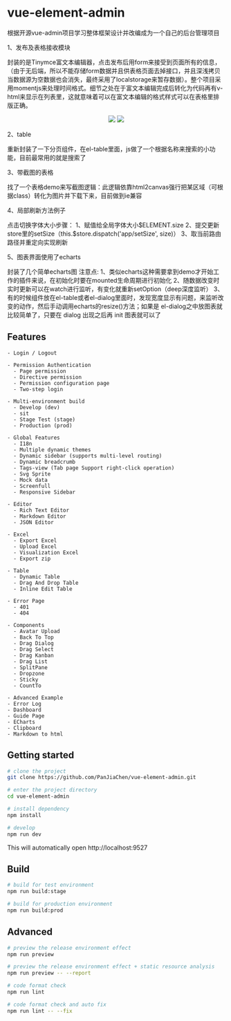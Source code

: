 # vue-element-admin
根据开源vue-admin项目学习整体框架设计并改编成为一个自己的后台管理项目

<p>1、发布及表格接收模块</p>
   封装的是Tinymce富文本编辑器，点击发布后用form来接受到页面所有的信息，（由于无后端，所以不能存储form数据并且供表格页面去掉接口，并且深浅拷贝当数据源为空数据也会消失，最终采用了localstorage来暂存数据）。整个项目采用momentjs来处理时间格式。细节之处在于富文本编辑完成后转化为代码再有v-html来显示在列表里，这就意味着可以在富文本编辑的格式样式可以在表格里排版正确。
   <span></span>
<p align="center">
  <img  src="https://i.loli.net/2021/04/08/RcklInG1JH2Epva.png">
   <img src="https://i.loli.net/2021/04/08/lgTKcD7WVXuy9sm.png">
</p>

<p>2、table</p>
   重新封装了一下分页组件，在el-table里面，js做了一个根据名称来搜索的小功能，目前最常用的就是搜索了
   
<p>3、带截图的表格</p>
   找了一个表格demo来写截图逻辑：此逻辑依靠html2canvas强行把某区域（可根据class）转化为图片并下载下来，目前做到ie兼容

<p>4、局部刷新方法例子</p>
   点击切换字体大小步骤：
      1、赋值给全局字体大小$ELEMENT.size
      2、提交更新store里的setSize（this.$store.dispatch('app/setSize', size)）
      3、取当前路由路径并重定向实现刷新

<p>5、图表界面使用了echarts</p>
   封装了几个简单echarts图 注意点:
   1、类似echarts这种需要拿到demo才开始工作的插件来说，在初始化时要在mounted生命周期进行初始化 
   2、随数据改变时实时更新可以在watch进行监听，有变化就重新setOption（deep深度监听） 
   3、有的时候组件放在el-table或者el-dialog里面时，发现宽度显示有问题，来监听改变的动作，然后手动调用echarts的resize()方法；如果是 el-dialog之中放图表就比较简单了，只要在 dialog 出现之后再 init 图表就可以了

## Features

```
- Login / Logout

- Permission Authentication
  - Page permission
  - Directive permission
  - Permission configuration page
  - Two-step login

- Multi-environment build
  - Develop (dev)
  - sit
  - Stage Test (stage)
  - Production (prod)

- Global Features
  - I18n
  - Multiple dynamic themes
  - Dynamic sidebar (supports multi-level routing)
  - Dynamic breadcrumb
  - Tags-view (Tab page Support right-click operation)
  - Svg Sprite
  - Mock data
  - Screenfull
  - Responsive Sidebar

- Editor
  - Rich Text Editor
  - Markdown Editor
  - JSON Editor

- Excel
  - Export Excel
  - Upload Excel
  - Visualization Excel
  - Export zip

- Table
  - Dynamic Table
  - Drag And Drop Table
  - Inline Edit Table

- Error Page
  - 401
  - 404

- Components
  - Avatar Upload
  - Back To Top
  - Drag Dialog
  - Drag Select
  - Drag Kanban
  - Drag List
  - SplitPane
  - Dropzone
  - Sticky
  - CountTo

- Advanced Example
- Error Log
- Dashboard
- Guide Page
- ECharts
- Clipboard
- Markdown to html
```

## Getting started

```bash
# clone the project
git clone https://github.com/PanJiaChen/vue-element-admin.git

# enter the project directory
cd vue-element-admin

# install dependency
npm install

# develop
npm run dev
```

This will automatically open http://localhost:9527

## Build

```bash
# build for test environment
npm run build:stage

# build for production environment
npm run build:prod
```

## Advanced

```bash
# preview the release environment effect
npm run preview

# preview the release environment effect + static resource analysis
npm run preview -- --report

# code format check
npm run lint

# code format check and auto fix
npm run lint -- --fix
```

